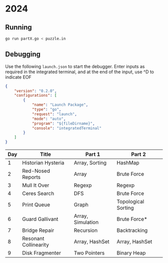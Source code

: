 # 2024

## Running

```sh
go run partX.go < puzzle.in
```

## Debugging

Use the following `launch.json` to start the debugger. Enter inputs as required in the integrated terminal, and at the end of the input, use ^D to indicate EOF

```json
{
    "version": "0.2.0",
    "configurations": [
        {
            "name": "Launch Package",
            "type": "go",
            "request": "launch",
            "mode": "auto",
            "program": "${fileDirname}",
            "console": "integratedTerminal"
        }
    ]
}
```

| Day | Title                 | Part 1            | Part 2              |
| --- | --------------------- | ----------------- | ------------------- |
| 1   | Historian Hysteria    | Array, Sorting    | HashMap             |
| 2   | Red-Nosed Reports     | Array             | Brute Force         |
| 3   | Mull It Over          | Regexp            | Regexp              |
| 4   | Ceres Search          | DFS               | Brute Force         |
| 5   | Print Queue           | Graph             | Topological Sorting |
| 6   | Guard Gallivant       | Array, Simulation | Brute Force*        |
| 7   | Bridge Repair         | Recursion         | Backtracking        |
| 8   | Resonant Collinearity | Array, HashSet    | Array, HashSet      |
| 9   | Disk Fragmenter       | Two Pointers      | Binary Heap         |
